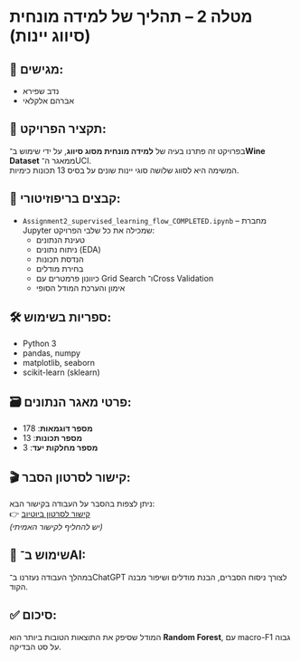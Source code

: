 # מטלה 2 – תהליך של למידה מונחית (סיווג יינות)

## 👥 מגישים:
- נדב שפירא  
- אברהם אלקלאי  

## 🧠 תקציר הפרויקט:
בפרויקט זה פתרנו בעיה של **למידה מונחית מסוג סיווג**, על ידי שימוש ב־**Wine Dataset** ממאגר ה־UCI.  
המשימה היא לסווג שלושה סוגי יינות שונים על בסיס 13 תכונות כימיות.

## 📂 קבצים בריפוזיטורי:
- `Assignment2_supervised_learning_flow_COMPLETED.ipynb` – מחברת Jupyter שמכילה את כל שלבי הפרויקט:
  - טעינת הנתונים
  - ניתוח נתונים (EDA)
  - הנדסת תכונות
  - בחירת מודלים
  - כיוונון פרמטרים עם Grid Search ו־Cross Validation
  - אימון והערכת המודל הסופי

## 🛠 ספריות בשימוש:
- Python 3  
- pandas, numpy  
- matplotlib, seaborn  
- scikit-learn (sklearn)

## 🗃 פרטי מאגר הנתונים:
- **מספר דוגמאות**: 178  
- **מספר תכונות**: 13  
- **מספר מחלקות יעד**: 3

## 🎬 קישור לסרטון הסבר:
ניתן לצפות בהסבר על העבודה בקישור הבא:  
👉 [קישור לסרטון ביוטיוב](https://youtu.be/5VHIi8qjc68)  
*(יש להחליף לקישור האמיתי)*

## 🤖 שימוש ב־AI:
במהלך העבודה נעזרנו ב־ChatGPT לצורך ניסוח הסברים, הבנת מודלים ושיפור מבנה הקוד.

## ✅ סיכום:
המודל שסיפק את התוצאות הטובות ביותר הוא **Random Forest**, עם macro-F1 גבוה על סט הבדיקה.
